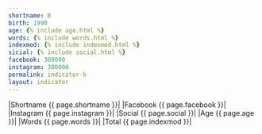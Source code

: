 ```yaml
---
shortname: B
birth: 1990
age: {% include age.html %}
words: {% include words.html %}
indexmod: {% include indexmod.html %}
sicial: {% include social.html %}
facebook: 300000
instagram: 300000
permalink: indicator-b
layout: indicator
---
```


|Shortname {{ page.shortname }}|
|Facebook {{ page.facebook }}|
|Instagram {{ page.instagram }}|
|Social {{ page.social }}|
|Age {{ page.age }}|
|Words {{ page.words }}|
|Total {{ page.indexmod }}|
